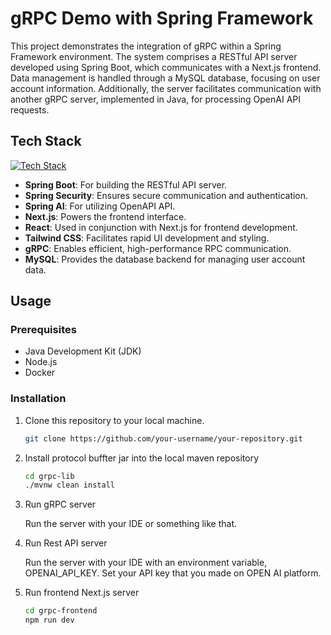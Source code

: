 # gRPC Demo with Spring Framework

This project demonstrates the integration of gRPC within a Spring Framework environment. The system comprises a RESTful API server developed using Spring Boot, which communicates with a Next.js frontend. Data management is handled through a MySQL database, focusing on user account information. Additionally, the server facilitates communication with another gRPC server, implemented in Java, for processing OpenAI API requests.

## Tech Stack

[![Tech Stack](https://skillicons.dev/icons?i=spring,react,tailwind,docker,mysql,nextjs,&perline=7)](https://skills.thijs.gg)

- **Spring Boot**: For building the RESTful API server.
- **Spring Security**: Ensures secure communication and authentication.
- **Spring AI**: For utilizing OpenAPI API.
- **Next.js**: Powers the frontend interface.
- **React**: Used in conjunction with Next.js for frontend development.
- **Tailwind CSS**: Facilitates rapid UI development and styling.
- **gRPC**: Enables efficient, high-performance RPC communication.
- **MySQL**: Provides the database backend for managing user account data.

## Usage

### Prerequisites
- Java Development Kit (JDK)
- Node.js
- Docker

### Installation
1. Clone this repository to your local machine.
   ```bash
   git clone https://github.com/your-username/your-repository.git
   ```
2. Install protocol buffter jar into the local maven repository
   ```bash
   cd grpc-lib
   ./mvnw clean install
   ```
3. Run gRPC server

    Run the server with your IDE or something like that.
4. Run Rest API server

    Run the server with your IDE with an environment variable, OPENAI_API_KEY. Set your API key that you made on OPEN AI platform.
4. Run frontend Next.js server
    ```bash
    cd grpc-frontend
    npm run dev 
    ```